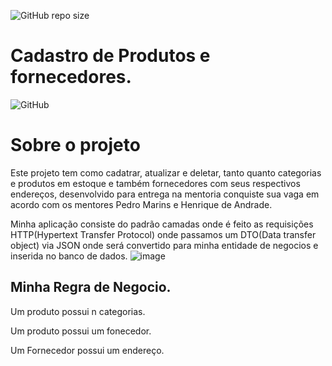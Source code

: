 ![GitHub repo size](https://img.shields.io/github/repo-size/FelipeSdsilva/productCatalog?style=plastic)
# Cadastro de Produtos e fornecedores.
![GitHub](https://img.shields.io/github/license/FelipeSdsilva/productCatalog)


# Sobre o projeto

Este projeto tem como cadatrar, atualizar e deletar, tanto quanto categorias e produtos em estoque e também fornecedores com seus respectivos endereços, desenvolvido para entrega na mentoria conquiste sua vaga em acordo com os mentores Pedro Marins e Henrique de Andrade.

Minha aplicação consiste do padrão camadas onde é feito as requisições HTTP(Hypertext Transfer Protocol) onde passamos um DTO(Data transfer object) via JSON onde será convertido para minha entidade de negocios e inserida no banco de dados.
![image](https://user-images.githubusercontent.com/47900701/199524457-afc5a783-74da-4e99-aad7-841a418f1df0.png)

## Minha Regra de Negocio.

Um produto possui n categorias.

Um produto  possui um fonecedor.

Um Fornecedor possui um endereço.


